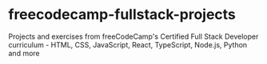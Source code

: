 # freecodecamp-fullstack-projects
Projects and exercises from freeCodeCamp's Certified Full Stack Developer curriculum - HTML, CSS, JavaScript, React, TypeScript, Node.js, Python and more
